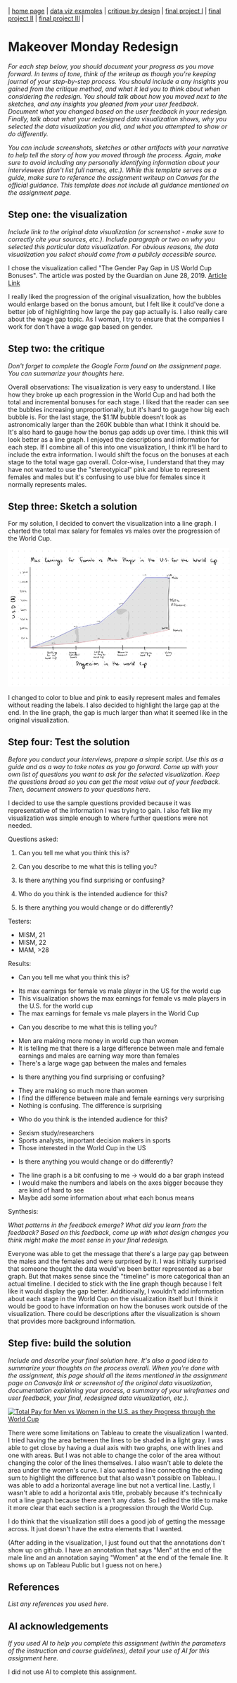 | [home page](README.md) | [data viz examples](dataviz-examples.md) | [critique by design](critique-by-design.md) | [final project I](final-project-part-one.md) | [final project II](final-project-part-two.md) | [final project III](final-project-part-three.md) |

# Makeover Monday Redesign
_For each step below, you should document your progress as you move forward.  In terms of tone, think of the writeup as though you're keeping journal of your step-by-step process.   You should include a any insights you gained from the critique method, and what it led you to think about when considering the redesign.  You should talk about how you moved next to the sketches, and any insights you gleaned from your user feedback.  Document what you changed based on the user feedback in your redesign.  Finally, talk about what your redesigned data visualization shows, why you selected the data visualization you did, and what you attempted to show or do differently._

_You can include screenshots, sketches or other artifacts with your narrative to help tell the story of how you moved through the process.  Again, make sure to avoid including any personally identifying information about your interviewees (don't list full names, etc.).  While this template serves as a guide, make sure to reference the assignment writeup on Canvas for the official guidance.  This template does not include all guidance mentioned on the assignment page._

## Step one: the visualization

_Include link to the original data visualization (or screenshot - make sure to correctly cite your sources, etc.).  Include paragraph or two on why you selected this particular data visualization.  For obvious reasons, the data visualization you select should come from a publicly accessible source._

I chose the visualization called "The Gender Pay Gap in US World Cup Bonuses". The article was posted by the Guardian on June 28, 2019. [Article Link](https://www.theguardian.com/football/ng-interactive/2019/jun/28/revealed-the-731003-gender-pay-gap-in-us-world-cup-bonuses)

I really liked the progression of the original visualization, how the bubbles would enlarge based on the bonus amount, but I felt like it could've done a better job of highlighting how large the pay gap actually is. I also really care about the wage gap topic. As I woman, I try to ensure that the companies I work for don't have a wage gap based on gender. 

## Step two: the critique
_Don't forget to complete the Google Form found on the assignment page.  You can summarize your thoughts here._

Overall observations:
The visualization is very easy to understand. I like how they broke up each progression in the World Cup and had both the total and incremental bonuses for each stage. I liked that the reader can see the bubbles increasing unproportionally, but it's hard to gauge how big each bubble is. For the last stage, the $1.1M bubble doesn't look as astronomically larger than the 260K bubble than what I think it should be. It's also hard to gauge how the bonus gap adds up over time. I think this will look better as a line graph. I enjoyed the descriptions and information for each step. If I combine all of this into one visualization, I think it'll be hard to include the extra information. I would shift the focus on the bonuses at each stage to the total wage gap overall. Color-wise, I understand that they may have not wanted to use the "stereotypical" pink and blue to represent females and males but it's confusing to use blue for females since it normally represents males. 

## Step three: Sketch a solution

For my solution, I decided to convert the visualization into a line graph. I charted the total max salary for females vs males over the progression of the World Cup. 

![Sketch](MakeoverMondaySketch.png)

I changed to color to blue and pink to easily represent males and females without reading the labels. I also decided to highlight the large gap at the end. In the line graph, the gap is much larger than what it seemed like in the original visualization. 

## Step four: Test the solution

_Before you conduct your interviews, prepare a simple script.  Use this as a guide and as a way to take notes as you go forward. Come up with your own list of questions you want to ask for the selected visualization. Keep the questions broad so you can get the most value out of your feedback. Then, document answers to your questions here._

I decided to use the sample questions provided because it was representative of the information I was trying to gain. I also felt like my visualization was simple enough to where further questions were not needed. 

Questions asked: 

1. Can you tell me what you think this is?

2. Can you describe to me what this is telling you?

3. Is there anything you find surprising or confusing?

4. Who do you think is the intended audience for this?

5. Is there anything you would change or do differently?

Testers:
* MISM, 21
* MISM, 22
* MAM, >28

Results: 

*  Can you tell me what you think this is?
- Its max earnings for female vs male player in the US for the world cup
- This visualization shows the max earnings for female vs male players in the U.S. for the world cup
- The max earnings for female vs male players in the World Cup
* Can you describe to me what this is telling you?
- Men are making more money in world cup than women
- It is telling me that there is a large difference between male and female earnings and males are earning way more than females
- There's a large wage gap between the males and females
* Is there anything you find surprising or confusing?
- They are making so much more than women
- I find the difference between male and female earnings very surprising
- Nothing is confusing. The difference is surprising
* Who do you think is the intended audience for this?
- Sexism study/researchers
- Sports analysts, important decision makers in sports
- Those interested in the World Cup in the US
* Is there anything you would change or do differently?
- The line graph is a bit confusing to me → would do a bar graph instead
- I would make the numbers and labels on the axes bigger because they are kind of hard to see
- Maybe add some information about what each bonus means

Synthesis: 

_What patterns in the feedback emerge?  What did you learn from the feedback?  Based on this feedback, come up with what design changes you think might make the most sense in your final redesign._

Everyone was able to get the message that there's a large pay gap between the males and the females and were surprised by it. I was initially surprised that someone thought the data would've been better represented as a bar graph. But that makes sense since the "timeline" is more categorical than an actual timeline. I decided to stick with the line graph though because I felt like it would display the gap better. Additionally, I wouldn't add information about each stage in the World Cup on the visualization itself but I think it would be good to have information on how the bonuses work outside of the visualization. There could be descriptions after the visualization is shown that provides more background information. 

## Step five: build the solution

_Include and describe your final solution here. It's also a good idea to summarize your thoughts on the process overall. When you're done with the assignment, this page should all the items mentioned in the assignment page on Canvas(a link or screenshot of the original data visualization, documentation explaining your process, a summary of your wireframes and user feedback, your final, redesigned data visualization, etc.)._

<div class='tableauPlaceholder' id='viz1739396142691' style='position: relative'><noscript><a href='#'><img alt='Total Pay for Men vs Women in the U.S. as they Progress through the World Cup ' src='https:&#47;&#47;public.tableau.com&#47;static&#47;images&#47;Ma&#47;MakeoverMonday_17393961334560&#47;Sheet1&#47;1_rss.png' style='border: none' /></a></noscript><object class='tableauViz'  style='display:none;'><param name='host_url' value='https%3A%2F%2Fpublic.tableau.com%2F' /> <param name='embed_code_version' value='3' /> <param name='site_root' value='' /><param name='name' value='MakeoverMonday_17393961334560&#47;Sheet1' /><param name='tabs' value='no' /><param name='toolbar' value='yes' /><param name='static_image' value='https:&#47;&#47;public.tableau.com&#47;static&#47;images&#47;Ma&#47;MakeoverMonday_17393961334560&#47;Sheet1&#47;1.png' /> <param name='animate_transition' value='yes' /><param name='display_static_image' value='yes' /><param name='display_spinner' value='yes' /><param name='display_overlay' value='yes' /><param name='display_count' value='yes' /><param name='language' value='en-US' /><param name='filter' value='publish=yes' /></object></div>                
<script type='text/javascript'>                    
  var divElement = document.getElementById('viz1739396142691');                    
  var vizElement = divElement.getElementsByTagName('object')[0];                    
  vizElement.style.width='100%';vizElement.style.height=(divElement.offsetWidth*0.75)+'px';                    
  var scriptElement = document.createElement('script');                    
  scriptElement.src = 'https://public.tableau.com/javascripts/api/viz_v1.js';                    
  vizElement.parentNode.insertBefore(scriptElement, vizElement);                
</script>



There were some limitations on Tableau to create the visualization I wanted. I tried having the area between the lines to be shaded in a light gray. I was able to get close by having a dual axis with two graphs, one with lines and one with areas. But I was not able to change the color of the area without changing the color of the lines themselves. I also wasn't able to delete the area under the women's curve. I also wanted a line connecting the ending sum to highlight the difference but that also wasn't possible on Tableau. I was able to add a horizontal average line but not a vertical line. Lastly, I wasn't able to add a horizontal axis title, probably because it's technically not a line graph because there aren't any dates. So I edited the title to make it more clear that each section is a progression through the World Cup.

I do think that the visualization still does a good job of getting the message across. It just doesn't have the extra elements that I wanted. 

(After adding in the visualization, I just found out that the annotations don't show up on github. I have an annotation that says "Men" at the end of the male line and an annotation saying "Women" at the end of the female line. It shows up on Tableau Public but I guess not on here.)

## References
_List any references you used here._

## AI acknowledgements
_If you used AI to help you complete this assignment (within the parameters of the instruction and course guidelines), detail your use of AI for this assignment here._

I did not use AI to complete this assignment. 
